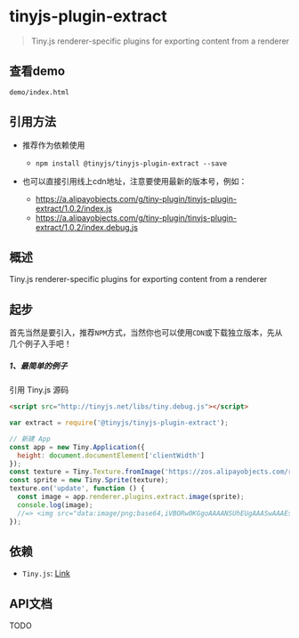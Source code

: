 # tinyjs-plugin-extract

> Tiny.js renderer-specific plugins for exporting content from a renderer

## 查看demo

`demo/index.html`

## 引用方法

* 推荐作为依赖使用

  * `npm install @tinyjs/tinyjs-plugin-extract --save`

* 也可以直接引用线上cdn地址，注意要使用最新的版本号，例如：

  * https://a.alipayobjects.com/g/tiny-plugin/tinyjs-plugin-extract/1.0.2/index.js
  * https://a.alipayobjects.com/g/tiny-plugin/tinyjs-plugin-extract/1.0.2/index.debug.js

## 概述
Tiny.js renderer-specific plugins for exporting content from a renderer

## 起步
首先当然是要引入，推荐`NPM`方式，当然你也可以使用`CDN`或下载独立版本，先从几个例子入手吧！

##### 1、最简单的例子

引用 Tiny.js 源码
``` html
<script src="http://tinyjs.net/libs/tiny.debug.js"></script>
```
``` js
var extract = require('@tinyjs/tinyjs-plugin-extract');

// 新建 App
const app = new Tiny.Application({
  height: document.documentElement['clientWidth']
});
const texture = Tiny.Texture.fromImage('https://zos.alipayobjects.com/rmsportal/nJBojwdMJfUqpCWvwyoA.png');
const sprite = new Tiny.Sprite(texture);
texture.on('update', function () {
  const image = app.renderer.plugins.extract.image(sprite);
  console.log(image);
  //=> <img src="data:image/png;base64,iVBORw0KGgoAAAANSUhEUgAAASwAAAEsC..SuQmCC">
});
```

## 依赖
- `Tiny.js`: [Link](http://tinyjs.net/#/docs/api)

## API文档

TODO
